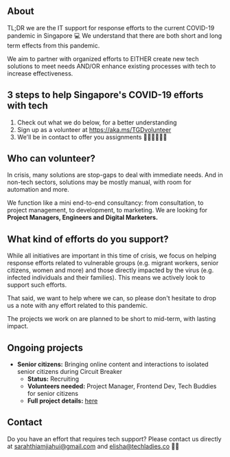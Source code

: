 ## About

TL;DR we are the IT support for response efforts to the current COVID-19 pandemic in Singapore 💻 We understand that there are both short and long term effects from this pandemic. 

We aim to partner with organized efforts to EITHER create new tech solutions to meet needs AND/OR enhance existing processes with tech to increase effectiveness. 

## 3 steps to help Singapore's COVID-19 efforts with tech

1. Check out what we do below, for a better understanding
2. Sign up as a volunteer at https://aka.ms/TGDvolunteer
3. We'll be in contact to offer you assignments 👩🏻‍💻👨🏽‍💻

## Who can volunteer?

In crisis, many solutions are stop-gaps to deal with immediate needs. And in non-tech sectors, solutions may be mostly manual, with room for automation and more. 

We function like a mini end-to-end consultancy: from consultation, to project management, to development, to marketing. We are looking for **Project Managers, Engineers and Digital Marketers.**

## What kind of efforts do you support?

While all initiatives are important in this time of crisis, we focus on helping response efforts related to vulnerable groups (e.g. migrant workers, senior citizens, women and more) and those directly impacted by the virus (e.g. infected individuals and their families). This means we actively look to support such efforts. 

That said, we want to help where we can, so please don't hesitate to drop us a note with any effort related to this pandemic.

The projects we work on are planned to be short to mid-term, with lasting impact.

## Ongoing projects

* **Senior citizens:** Bringing online content and interactions to isolated senior citizens during Circuit Breaker
  * **Status:** Recruiting
  * **Volunteers needed:** Project Manager, Frontend Dev, Tech Buddies for senior citizens
  * **Full project details:** [here](https://github.com/truckerfling/TheGoodDevs/projects/1)
  
## Contact

Do you have an effort that requires tech support? Please contact us directly at sarahthiamjiahui@gmail.com and elisha@techladies.co ✍🏻
